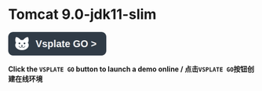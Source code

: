 # Tomcat 9.0-jdk11-slim

<a href="https://www.vsplate.com/?docker-compose=https://github.com/vsplate/dcenvs/tomcat/9.0-jdk11-slim"><img alt="VSPLATE GO" src="https://raw.githubusercontent.com/vsplate/images/master/vsgo_btn.png" width="200px"></a>

**Click the `VSPLATE GO` button to launch a demo online / 点击`VSPLATE GO`按钮创建在线环境**